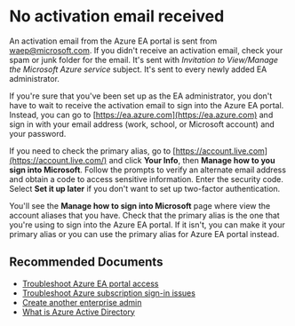 <properties
    pageTitle="No activation email received"
    description="Providing users with actions to take if no activation email is received"
    infoBubbleText=""
	service="microsoft.enterpriseagreement"
	resource="enrollmentmanagement"
    authors="baolcsva"
    displayOrder=""
    articleId="29e0ce53-52ea-4b03-bec2-f5c0d437a8af"
    diagnosticScenario=""
	selfHelpType="generic"
	supportTopicIds="32688687"
	resourceTags=""
	productPesIds="16867"
    cloudEnvironments="public, fairfax, usnat, ussec"
	ownershipId="AzureEA_SelfDeflectionContent"
/>

# No activation email received

An activation email from the Azure EA portal is sent from [waep@microsoft.com](mailto:waep@microsoft.com). If you didn't receive an activation email, check your spam or junk folder for the email. It's sent with _Invitation to View/Manage the Microsoft Azure service_ subject. It's sent to every newly added EA administrator.

If you're sure that you've been set up as the EA administrator, you don't have to wait to receive the activation email to sign into the Azure EA portal. Instead, you can go to [https://ea.azure.com](https://ea.azure.com) and sign in with your email address (work, school, or Microsoft account) and your password.

If you need to check the primary alias, go to [https://account.live.com](https://account.live.com/) and click **Your Info**, then **Manage how to you sign into Microsoft**. Follow the prompts to verify an alternate email address and obtain a code to access sensitive information. Enter the security code. Select **Set it up later** if you don't want to set up two-factor authentication.

You'll see the **Manage how to sign into Microsoft** page where view the account aliases that you have. Check that the primary alias is the one that you're using to sign into the Azure EA portal. If it isn't, you can make it your primary alias or you can use the primary alias for Azure EA portal instead.

## **Recommended Documents**

- [Troubleshoot Azure EA portal access](https://docs.microsoft.com/azure/billing/billing-ea-portal-troubleshoot)
- [Troubleshoot Azure subscription sign-in issues](https://docs.microsoft.com/azure/billing/billing-troubleshoot-sign-in-issue)
- [Create another enterprise admin](https://docs.microsoft.com/azure/billing/billing-ea-portal-get-started#create-another-enterprise-admin)
- [What is Azure Active Directory](https://docs.microsoft.com/azure/active-directory/fundamentals/active-directory-whatis)
